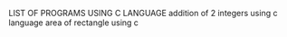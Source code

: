 LIST OF PROGRAMS USING C LANGUAGE
addition of 2 integers using c language
area of rectangle using c 
